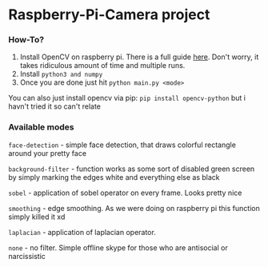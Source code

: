 # Raspberry-Pi-Camera project

### How-To?
1) Install OpenCV on raspberry pi. There is a full guide [here](https://www.pyimagesearch.com/2018/09/26/install-opencv-4-on-your-raspberry-pi/). Don't worry, it takes ridiculous amount of time and multiple runs. 
2) Install `python3 and numpy`
3) Once you are done just hit `python main.py <mode>`

You can also just install opencv via pip: `pip install opencv-python` but i havn't tried it so can't relate

### Available modes
`face-detection` - simple face detection, that draws colorful rectangle around your pretty face

`background-filter` - function works as some sort of disabled green screen by simply marking the edges white and everything else as black

`sobel` - application of sobel operator on every frame. Looks pretty nice

`smoothing` - edge smoothing. As we were doing on raspberry pi this function simply killed it xd

`laplacian` - application of laplacian operator.

`none` - no filter. Simple offline skype for those who are antisocial or narcissistic